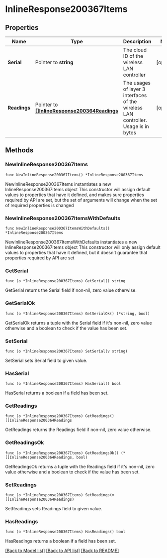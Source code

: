 # InlineResponse200367Items

## Properties

Name | Type | Description | Notes
------------ | ------------- | ------------- | -------------
**Serial** | Pointer to **string** | The cloud ID of the wireless LAN controller | [optional] 
**Readings** | Pointer to [**[]InlineResponse200364Readings**](InlineResponse200364Readings.md) | The usages of layer 3 interfaces of the wireless LAN controller. Usage is in bytes | [optional] 

## Methods

### NewInlineResponse200367Items

`func NewInlineResponse200367Items() *InlineResponse200367Items`

NewInlineResponse200367Items instantiates a new InlineResponse200367Items object
This constructor will assign default values to properties that have it defined,
and makes sure properties required by API are set, but the set of arguments
will change when the set of required properties is changed

### NewInlineResponse200367ItemsWithDefaults

`func NewInlineResponse200367ItemsWithDefaults() *InlineResponse200367Items`

NewInlineResponse200367ItemsWithDefaults instantiates a new InlineResponse200367Items object
This constructor will only assign default values to properties that have it defined,
but it doesn't guarantee that properties required by API are set

### GetSerial

`func (o *InlineResponse200367Items) GetSerial() string`

GetSerial returns the Serial field if non-nil, zero value otherwise.

### GetSerialOk

`func (o *InlineResponse200367Items) GetSerialOk() (*string, bool)`

GetSerialOk returns a tuple with the Serial field if it's non-nil, zero value otherwise
and a boolean to check if the value has been set.

### SetSerial

`func (o *InlineResponse200367Items) SetSerial(v string)`

SetSerial sets Serial field to given value.

### HasSerial

`func (o *InlineResponse200367Items) HasSerial() bool`

HasSerial returns a boolean if a field has been set.

### GetReadings

`func (o *InlineResponse200367Items) GetReadings() []InlineResponse200364Readings`

GetReadings returns the Readings field if non-nil, zero value otherwise.

### GetReadingsOk

`func (o *InlineResponse200367Items) GetReadingsOk() (*[]InlineResponse200364Readings, bool)`

GetReadingsOk returns a tuple with the Readings field if it's non-nil, zero value otherwise
and a boolean to check if the value has been set.

### SetReadings

`func (o *InlineResponse200367Items) SetReadings(v []InlineResponse200364Readings)`

SetReadings sets Readings field to given value.

### HasReadings

`func (o *InlineResponse200367Items) HasReadings() bool`

HasReadings returns a boolean if a field has been set.


[[Back to Model list]](../README.md#documentation-for-models) [[Back to API list]](../README.md#documentation-for-api-endpoints) [[Back to README]](../README.md)


